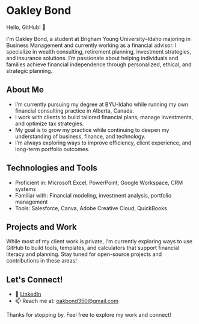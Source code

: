 # Oakley Bond

Hello, GitHub! 👋

I'm Oakley Bond, a student at Brigham Young University–Idaho majoring in Business Management and currently working as a financial advisor. I specialize in wealth consulting, retirement planning, investment strategies, and insurance solutions. I’m passionate about helping individuals and families achieve financial independence through personalized, ethical, and strategic planning.

## About Me

- I’m currently pursuing my degree at BYU-Idaho while running my own financial consulting practice in Alberta, Canada.
- I work with clients to build tailored financial plans, manage investments, and optimize tax strategies.
- My goal is to grow my practice while continuing to deepen my understanding of business, finance, and technology.
-  I’m always exploring ways to improve efficiency, client experience, and long-term portfolio outcomes.

## Technologies and Tools

- Proficient in: Microsoft Excel, PowerPoint, Google Workspace, CRM systems
- Familiar with: Financial modeling, investment analysis, portfolio management
- Tools: Salesforce, Canva, Adobe Creative Cloud, QuickBooks

## Projects and Work

While most of my client work is private, I'm currently exploring ways to use GitHub to build tools, templates, and calculators that support financial literacy and planning. Stay tuned for open-source projects and contributions in these areas!



## Let's Connect!

- 💼 [LinkedIn](https://www.linkedin.com/in/oakley-bond98/)
- 📫 Reach me at: oakbond350@gmail.com

Thanks for stopping by. Feel free to explore my work and connect!

